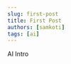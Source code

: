 ```yaml
---
slug: first-post
title: First Post
authors: [samkoti]
tags: [ai]
---
```


<!-- truncate -->
AI Intro
